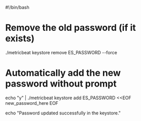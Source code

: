 #!/bin/bash

# Remove the old password (if it exists)
./metricbeat keystore remove ES_PASSWORD --force

# Automatically add the new password without prompt
echo "y" | ./metricbeat keystore add ES_PASSWORD <<EOF
new_password_here
EOF

echo "Password updated successfully in the keystore."